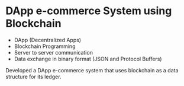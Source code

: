 # DApp e-commerce System using Blockchain
- DApp (Decentralized Apps)
- Blockchain Programming
- Server to server communication
- Data exchange in binary format (JSON and Protocol Buffers)

Developed a DApp e-commerce system that uses blockchain as a data structure for its ledger.
